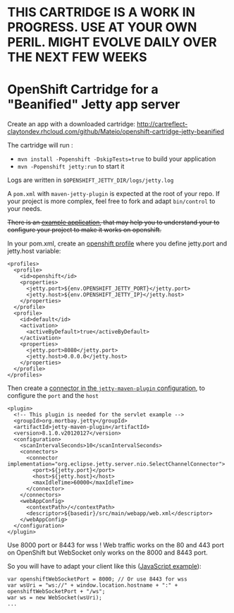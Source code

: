# THIS CARTRIDGE IS A WORK IN PROGRESS. USE AT YOUR OWN PERIL. MIGHT EVOLVE DAILY OVER THE NEXT FEW WEEKS

# OpenShift Cartridge for a "Beanified" Jetty app server

Create an app with a downloaded cartridge: http://cartreflect-claytondev.rhcloud.com/github/Mateio/openshift-cartridge-jetty-beanified

The cartridge will run :
* `mvn install -Popenshift -DskipTests=true` to build your application
* `mvn -Popenshift jetty:run` to start it

Logs are written in `$OPENSHIFT_JETTY_DIR/logs/jetty.log`

A `pom.xml` with `maven-jetty-plugin` is expected at the root of your repo. If your project is more complex, feel free to fork and adapt `bin/control` to your needs.

~~There is an [example application](https://github.com/Mateio/openshift-cartridge-jetty-beanified/tree/master/template), that may help you to understand your to configure your project to make it works on openshift.~~

In your pom.xml, create an [openshift profile](https://github.com/Mateio/openshift-cartridge-jetty-beanified/blob/master/template/pom.xml#L11) where you define jetty.port and jetty.host variable:

    <profiles>
      <profile>
        <id>openshift</id>
        <properties>
          <jetty.port>${env.OPENSHIFT_JETTY_PORT}</jetty.port>
          <jetty.host>${env.OPENSHIFT_JETTY_IP}</jetty.host>
        </properties>
      </profile>
      <profile>
        <id>default</id>
        <activation>
          <activeByDefault>true</activeByDefault>
        </activation>
        <properties>
          <jetty.port>8080</jetty.port>
          <jetty.host>0.0.0.0</jetty.host>
        </properties>
      </profile>
    </profiles>

Then create a [connector in the `jetty-maven-plugin` configuration](https://github.com/Mateio/openshift-cartridge-jetty-beanified/blob/master/template/pom.xml#L41), to configure the `port` and the `host`

    <plugin>
      <!-- This plugin is needed for the servlet example -->
      <groupId>org.mortbay.jetty</groupId>
      <artifactId>jetty-maven-plugin</artifactId>
      <version>8.1.0.v20120127</version>
      <configuration>
        <scanIntervalSeconds>10</scanIntervalSeconds>
        <connectors>
          <connector implementation="org.eclipse.jetty.server.nio.SelectChannelConnector">
            <port>${jetty.port}</port>
            <host>${jetty.host}</host>
            <maxIdleTime>60000</maxIdleTime>
          </connector>
        </connectors>
        <webAppConfig>
          <contextPath>/</contextPath>
          <descriptor>${basedir}/src/main/webapp/web.xml</descriptor>
        </webAppConfig>
      </configuration>
    </plugin>

Use 8000 port or 8443 for wss ! Web traffic works on the 80 and 443 port on OpenShift but WebSocket only works on the 8000 and 8443 port.

So you will have to adapt your client like this ([JavaScript example](https://github.com/Mateio/openshift-cartridge-jetty-beanified/blob/master/template/src/main/webapp/index.jsp#L44)): 

    var openshiftWebSocketPort = 8000; // Or use 8443 for wss
    var wsUri = "ws://" + window.location.hostname + ":" + openshiftWebSocketPort + "/ws";
    war ws = new WebSocket(wsUri);
    ...

